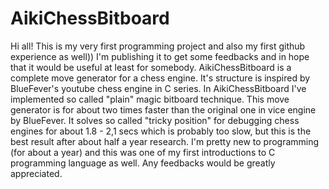 # AikiChessBitboard

Hi all! This is my very first programming project and also my first github experience as well)) I'm publishing it to get some feedbacks and in hope that it would be useful at least for somebody. AikiChessBitboard is a complete move generator for a chess engine. It's structure is inspired by BlueFever's youtube chess engine in C series. In AikiChessBitboard I've implemented so called "plain" magic bitboard technique. This move generator is for about two times faster than the original one in vice engine by BlueFever. It solves so called "tricky position" for debugging chess engines for about 1.8 - 2,1 secs which is probably too slow, but this is the best result after about half a year research. I'm pretty new to programming (for about a year) and this was one of my first introductions to C programming language as well. Any feedbacks would be greatly appreciated.  
